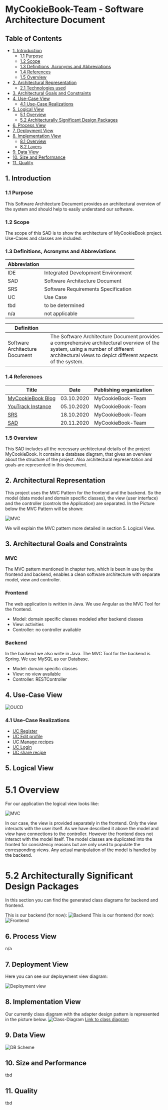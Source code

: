 # MyCookieBook-Team  - Software Architecture Document

## Table of Contents
- [1. Introduction](#1-introduction)
    - [1.1 Purpose](#11-purpose)
    - [1.2 Scope](#12-scope)
    - [1.3 Definitions, Acronyms and Abbreviations](#13-definitions-acronyms-and-abbreviations)
    - [1.4 References](#14-references)
    - [1.5 Overview](#15-overview)
- [2. Architectural Representation](#2-architectural-representation)
    - [2.1 Technologies used](#21-technologies-used)
- [3. Architectural Goals and Constraints](#3-architectural-goals-and-constraints)
- [4. Use-Case View](#4-use-case-view)
    - [4.1 Use-Case Realizations](#41-use-case-realizations)
- [5. Logical View](#5-logical-view)
    - [5.1 Overview](#51-overview)
	- [5.2 Architecturally Significant Design Packages](#52-architecturally-significant-design-packages)
- [6. Process View](#6-process-view)
- [7. Deployment View](#7-deployment-view)
- [8. Implementation View](#8-implementation-view)
    - [8.1 Overview](#81-overview)
    - [8.2 Layers](#82-layers)
- [9. Data View](#9-data-view)
- [10. Size and Performance](#10-size-and-performance)
- [11. Quality](#11-quality)

## 1. Introduction
### 1.1 Purpose
This Software Architecture Document provides an architectural overview of the system and should help to easily understand our software.
### 1.2 Scope
The scope of this SAD is to show the architecture of MyCookieBook project. Use-Cases and classes are included.
### 1.3 Definitions, Acronyms and Abbreviations
Abbreviation | |
--- | --- 
IDE | Integrated Development Environment
SAD | Software Architecture Document
SRS | Software Requirements Specification
UC | Use Case
tbd | to be determined
n/a | not applicable  


Definition | |  
--- | ---  
Software Architecture Document | The Software Architecture Document provides a comprehensive architectural overview of the system, using a number of different architectural views to depict different aspects of the system.
### 1.4 References
Title | Date | Publishing organization |  
--- | :---:  | ---
[MyCookieBook Blog](https://mycookiebook.wordpress.com/) | 03.10.2020 | MyCookieBook-Team  
[YouTrack Instance ](https://dhbw-karlsruhe.myjetbrains.com/youtrack/dashboard?id=daa9d0a7-920f-4823-8c67-75f6c7c3bf62) | 05.10.2020 | MyCookieBook-Team  
[SRS](../SRS/SRS.md) | 18.10.2020 | MyCookieBook-Team  
[SAD](../SAD/SAD.md) | 20.11.2020 | MyCookieBook-Team  
### 1.5 Overview
This SAD includes all the necessary architectural details of the project MyCookieBook. It contains a database diagram, that gives an overview about the structure of the project. Also architectural representation and goals are represented in this document.

## 2. Architectural Representation
This project uses the MVC Pattern for the frontend and the backend. So the model (data model and domain specific classes), the view (user interface) and the controller (controls the Application) are separated.
In the Picture below the MVC Pattern will be shown:

![MVC](https://github.com/zhibekbastian/CookieBook/blob/master/docs/Diagrams/MVC%20.svg)

We will explain the MVC pattern more detailed in section 5. Logical View.

## 3. Architectural Goals and Constraints
### MVC
The MVC pattern mentioned in chapter two, which is been in use by the frontend and backend, enables a clean software architecture with separate model, view and controller.

### Frontend
The web application is written in Java. We use Angular as the MVC Tool for the frontend.

- Model: domain specific classes modeled after backend classes
- View: activities
- Controller: no controller available

### Backend
In the backend we also write in Java. The MVC Tool for the backend is Spring. 
We use MySQL as our Database.

- Model: domain specific classes
- View: no view available
- Controller: RESTController

## 4. Use-Case View
![OUCD](https://github.com/zhibekbastian/CookieBook/blob/master/docs/UC/images/OUCD_Mar_30.JPG)
### 4.1 Use-Case Realizations
- [UC Register](../UC/register.md)
- [UC Edit profile](../UC/editProfile.md)
- [UC Manage recipes](../UC/manageRecipes.md)
- [UC Login](https://github.com/zhibekbastian/CookieBook/blob/master/docs/UC/login.md)
- [UC share recipe](https://github.com/zhibekbastian/CookieBook/blob/master/docs/UC/ShareRecipe.md)

## 5. Logical View
# 5.1 Overview
For our application the logical view looks like:

![MVC](https://github.com/zhibekbastian/CookieBook/blob/master/docs/Diagrams/MVC%20.svg)

In our case, the view is provided separately in the frontend. Only the view interacts with the user itself. 
As we have described it above the model and view have connections to the controller.
However the frontend does not interact with the model itself. The model classes are duplicated into the fronted for consistency reasons but are only used to populate the corresponding views.
Any actual manipulation of the model is handled by the backend.

# 5.2 Architecturally Significant Design Packages
In this section you can find the generated class diagrams for backend and frontend.

This is our backend (for now):
![Backend](https://github.com/zhibekbastian/CookieBook/blob/master/docs/Diagrams/backend_24.12.2020.png)
This is our frontend (for now):
![Frontend](https://github.com/zhibekbastian/CookieBook/blob/master/docs/Diagrams/frontend_24.12.2020.png)
## 6. Process View
n/a

## 7. Deployment View  
Here you can see our deployement view diagram:

![Deployment view](https://github.com/zhibekbastian/CookieBook/blob/master/docs/Diagrams/DeploymentView.JPG)
## 8. Implementation View
Our currently class diagram with the adapter design pattern is represented in the picture below. 
![Class-Diagram](../Diagrams/Package%20restservice%20nachher.png)
[Link to class diagram](../Diagrams/class_diagramm.png)
## 9. Data View
![DB Scheme](../Diagrams/DB_Scheme.png)

## 10. Size and Performance
tbd
## 11. Quality
tbd
